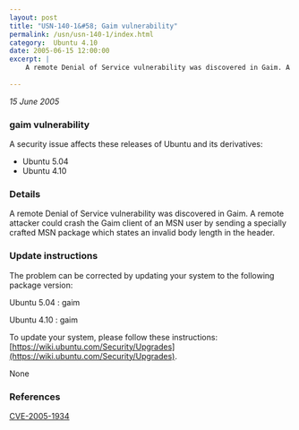 ```yaml
---
layout: post
title: "USN-140-1&#58; Gaim vulnerability"
permalink: /usn/usn-140-1/index.html
category:  Ubuntu 4.10
date: 2005-06-15 12:00:00
excerpt: |
    A remote Denial of Service vulnerability was discovered in Gaim. A remote attacker could crash the Gaim client of an MSN user by sending a specially crafted MSN package which states an invalid body length in the header.
    
--- 
```

 
 

*15 June 2005*

### gaim vulnerability

A security issue affects these releases of Ubuntu and its derivatives:

* Ubuntu 5.04
* Ubuntu 4.10

### Details

A remote Denial of Service vulnerability was discovered in Gaim. A remote attacker could crash the Gaim client of an MSN user by sending a specially crafted MSN package which states an invalid body length in the header.

### Update instructions

The problem can be corrected by updating your system to the following package version:

Ubuntu 5.04
 : gaim 

Ubuntu 4.10
 : gaim 

To update your system, please follow these instructions: [https://wiki.ubuntu.com/Security/Upgrades](https://wiki.ubuntu.com/Security/Upgrades).

None

### References

 
 [CVE-2005-1934](http://people.ubuntu.com/~ubuntu-security/cve/CVE-2005-1934)
 

